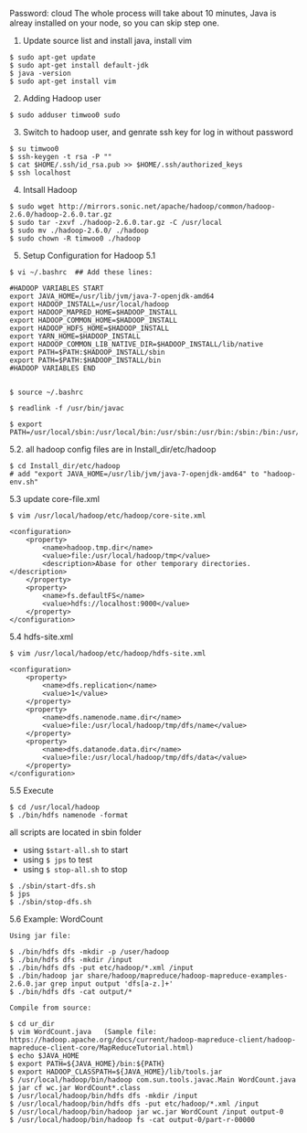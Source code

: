 Password: cloud
The whole process will take about 10 minutes,
Java is alreay installed on your node, so you can skip step one. 

1. Update source list and install java, install vim 
```
$ sudo apt-get update
$ sudo apt-get install default-jdk
$ java -version
$ sudo apt-get install vim
```

2. Adding Hadoop user
```
$ sudo adduser timwoo0 sudo
```

3. Switch to hadoop user, and genrate ssh key for log in without password
```
$ su timwoo0
$ ssh-keygen -t rsa -P ""
$ cat $HOME/.ssh/id_rsa.pub >> $HOME/.ssh/authorized_keys
$ ssh localhost
```

4. Intsall Hadoop 
```
$ sudo wget http://mirrors.sonic.net/apache/hadoop/common/hadoop-2.6.0/hadoop-2.6.0.tar.gz
$ sudo tar -zxvf ./hadoop-2.6.0.tar.gz -C /usr/local
$ sudo mv ./hadoop-2.6.0/ ./hadoop 
$ sudo chown -R timwoo0 ./hadoop 
```

5. Setup Configuration for Hadoop
5.1 
```
$ vi ~/.bashrc  ## Add these lines:

#HADOOP VARIABLES START
export JAVA_HOME=/usr/lib/jvm/java-7-openjdk-amd64
export HADOOP_INSTALL=/usr/local/hadoop
export HADOOP_MAPRED_HOME=$HADOOP_INSTALL
export HADOOP_COMMON_HOME=$HADOOP_INSTALL
export HADOOP_HDFS_HOME=$HADOOP_INSTALL
export YARN_HOME=$HADOOP_INSTALL
export HADOOP_COMMON_LIB_NATIVE_DIR=$HADOOP_INSTALL/lib/native
export PATH=$PATH:$HADOOP_INSTALL/sbin
export PATH=$PATH:$HADOOP_INSTALL/bin
#HADOOP VARIABLES END


$ source ~/.bashrc

$ readlink -f /usr/bin/javac

$ export PATH=/usr/local/sbin:/usr/local/bin:/usr/sbin:/usr/bin:/sbin:/bin:/usr/games:/usr/local/games:/usr/local/hadoop/sbin:/usr/local/hadoop/bin:/usr/local/hadoop/sbin:/usr/local/hadoop/bin
```

5.2. all hadoop config files are in Install_dir/etc/hadoop
```
$ cd Install_dir/etc/hadoop
# add "export JAVA_HOME=/usr/lib/jvm/java-7-openjdk-amd64" to "hadoop-env.sh"
```

5.3 update core-file.xml
```
$ vim /usr/local/hadoop/etc/hadoop/core-site.xml

<configuration>
    <property>
        <name>hadoop.tmp.dir</name>
        <value>file:/usr/local/hadoop/tmp</value>
        <description>Abase for other temporary directories.</description>
    </property>
    <property>
        <name>fs.defaultFS</name>
        <value>hdfs://localhost:9000</value>
    </property>
</configuration>
```

5.4 hdfs-site.xml
```
$ vim /usr/local/hadoop/etc/hadoop/hdfs-site.xml

<configuration>
    <property>
        <name>dfs.replication</name>
        <value>1</value>
    </property>
    <property>
        <name>dfs.namenode.name.dir</name>
        <value>file:/usr/local/hadoop/tmp/dfs/name</value>
    </property>
    <property>
        <name>dfs.datanode.data.dir</name>
        <value>file:/usr/local/hadoop/tmp/dfs/data</value>
    </property>
</configuration>
```


5.5 Execute 
```
$ cd /usr/local/hadoop
$ ./bin/hdfs namenode -format
```

all scripts are located in sbin folder

  * using `$start-all.sh` to start 
  * using `$ jps` to test 
  * using `$ stop-all.sh` to stop

```
$ ./sbin/start-dfs.sh
$ jps
$ ./sbin/stop-dfs.sh
```

5.6 Example: WordCount

```
Using jar file: 

$ ./bin/hdfs dfs -mkdir -p /user/hadoop
$ ./bin/hdfs dfs -mkdir /input
$ ./bin/hdfs dfs -put etc/hadoop/*.xml /input 
$ ./bin/hadoop jar share/hadoop/mapreduce/hadoop-mapreduce-examples-2.6.0.jar grep input output 'dfs[a-z.]+'
$ ./bin/hdfs dfs -cat output/*

Compile from source:

$ cd ur_dir
$ vim WordCount.java   (Sample file: https://hadoop.apache.org/docs/current/hadoop-mapreduce-client/hadoop-mapreduce-client-core/MapReduceTutorial.html)
$ echo $JAVA_HOME
$ export PATH=${JAVA_HOME}/bin:${PATH}
$ export HADOOP_CLASSPATH=${JAVA_HOME}/lib/tools.jar
$ /usr/local/hadoop/bin/hadoop com.sun.tools.javac.Main WordCount.java
$ jar cf wc.jar WordCount*.class
$ /usr/local/hadoop/bin/hdfs dfs -mkdir /input
$ /usr/local/hadoop/bin/hdfs dfs -put etc/hadoop/*.xml /input 
$ /usr/local/hadoop/bin/hadoop jar wc.jar WordCount /input output-0
$ /usr/local/hadoop/bin/hadoop fs -cat output-0/part-r-00000
```
